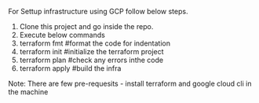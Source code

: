 For Settup infrastructure using GCP follow below steps.

1. Clone this project and go inside the repo.
2. Execute below commands
1. terraform fmt #format the code for indentation
2. terraform init #initialize the terraform project
3. terraform plan #check any errors inthe code
4. terraform apply #build the infra
  
Note: There are few pre-requesits - install terraform and google cloud cli in the machine 
